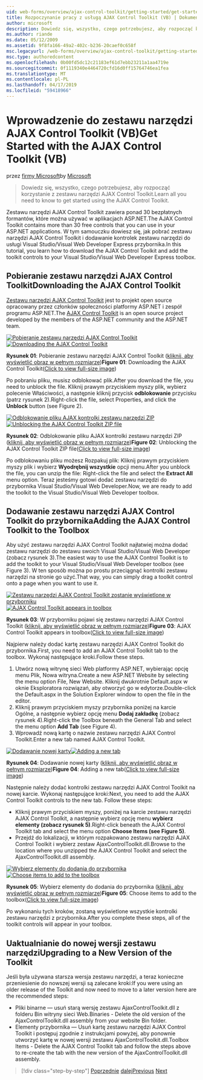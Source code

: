 ```yaml
---
uid: web-forms/overview/ajax-control-toolkit/getting-started/get-started-with-the-ajax-control-toolkit-vb
title: Rozpoczynanie pracy z usługą AJAX Control Toolkit (VB) | Dokumentacja firmy Microsoft
author: microsoft
description: Dowiedz się, wszystko, czego potrzebujesz, aby rozpocząć korzystanie z zestawu narzędzi AJAX Control Toolkit.
ms.author: riande
ms.date: 05/12/2009
ms.assetid: 9f8fa166-49a2-402c-b236-20caef0c658f
msc.legacyurl: /web-forms/overview/ajax-control-toolkit/getting-started/get-started-with-the-ajax-control-toolkit-vb
msc.type: authoredcontent
ms.openlocfilehash: 0b00fd5dc12c21183ef61d7ebb23211a1aa4719e
ms.sourcegitcommit: 0f1119340e4464720cfd16d0ff15764746ea1fea
ms.translationtype: MT
ms.contentlocale: pl-PL
ms.lasthandoff: 04/17/2019
ms.locfileid: "59418966"
---
```

# <a name="get-started-with-the-ajax-control-toolkit-vb"></a><span data-ttu-id="3579f-103">Wprowadzenie do zestawu narzędzi AJAX Control Toolkit (VB)</span><span class="sxs-lookup"><span data-stu-id="3579f-103">Get Started with the AJAX Control Toolkit (VB)</span></span>

<span data-ttu-id="3579f-104">przez [firmy Microsoft](https://github.com/microsoft)</span><span class="sxs-lookup"><span data-stu-id="3579f-104">by [Microsoft](https://github.com/microsoft)</span></span>

> <span data-ttu-id="3579f-105">Dowiedz się, wszystko, czego potrzebujesz, aby rozpocząć korzystanie z zestawu narzędzi AJAX Control Toolkit.</span><span class="sxs-lookup"><span data-stu-id="3579f-105">Learn all you need to know to get started using the AJAX Control Toolkit.</span></span>


<span data-ttu-id="3579f-106">Zestawu narzędzi AJAX Control Toolkit zawiera ponad 30 bezpłatnych formantów, które można używać w aplikacjach ASP.NET.</span><span class="sxs-lookup"><span data-stu-id="3579f-106">The AJAX Control Toolkit contains more than 30 free controls that you can use in your ASP.NET applications.</span></span> <span data-ttu-id="3579f-107">W tym samouczku dowiesz się, jak pobrać zestawu narzędzi AJAX Control Toolkit i dodawanie kontrolek zestawu narzędzi do usługi Visual Studio/Visual Web Developer Express przybornika.</span><span class="sxs-lookup"><span data-stu-id="3579f-107">In this tutorial, you learn how to download the AJAX Control Toolkit and add the toolkit controls to your Visual Studio/Visual Web Developer Express toolbox.</span></span>

## <a name="downloading-the-ajax-control-toolkit"></a><span data-ttu-id="3579f-108">Pobieranie zestawu narzędzi AJAX Control Toolkit</span><span class="sxs-lookup"><span data-stu-id="3579f-108">Downloading the AJAX Control Toolkit</span></span>

<span data-ttu-id="3579f-109">[Zestawu narzędzi AJAX Control Toolkit](http://devexpress.com/act) jest to projekt open source opracowany przez członków społeczności platformy ASP.NET i zespół programu ASP.NET.</span><span class="sxs-lookup"><span data-stu-id="3579f-109">The [AJAX Control Toolkit](http://devexpress.com/act) is an open source project developed by the members of the ASP.NET community and the ASP.NET team.</span></span>


<span data-ttu-id="3579f-110">[![Pobieranie zestawu narzędzi AJAX Control Toolkit](get-started-with-the-ajax-control-toolkit-vb/_static/image1.jpg)](get-started-with-the-ajax-control-toolkit-vb/_static/image1.png)</span><span class="sxs-lookup"><span data-stu-id="3579f-110">[![Downloading the AJAX Control Toolkit](get-started-with-the-ajax-control-toolkit-vb/_static/image1.jpg)](get-started-with-the-ajax-control-toolkit-vb/_static/image1.png)</span></span>

<span data-ttu-id="3579f-111">**Rysunek 01**: Pobieranie zestawu narzędzi AJAX Control Toolkit ([kliknij, aby wyświetlić obraz w pełnym rozmiarze](get-started-with-the-ajax-control-toolkit-vb/_static/image2.png))</span><span class="sxs-lookup"><span data-stu-id="3579f-111">**Figure 01**: Downloading the AJAX Control Toolkit([Click to view full-size image](get-started-with-the-ajax-control-toolkit-vb/_static/image2.png))</span></span>


<span data-ttu-id="3579f-112">Po pobraniu pliku, musisz odblokować plik.</span><span class="sxs-lookup"><span data-stu-id="3579f-112">After you download the file, you need to unblock the file.</span></span> <span data-ttu-id="3579f-113">Kliknij prawym przyciskiem myszy plik, wybierz polecenie Właściwości, a następnie kliknij przycisk **odblokowanie** przycisku (patrz rysunek 2).</span><span class="sxs-lookup"><span data-stu-id="3579f-113">Right-click the file, select Properties, and click the **Unblock** button (see Figure 2).</span></span>


<span data-ttu-id="3579f-114">[![Odblokowanie pliku AJAX kontrolki zestawu narzędzi ZIP](get-started-with-the-ajax-control-toolkit-vb/_static/image2.jpg)](get-started-with-the-ajax-control-toolkit-vb/_static/image3.png)</span><span class="sxs-lookup"><span data-stu-id="3579f-114">[![Unblocking the AJAX Control Toolkit ZIP file](get-started-with-the-ajax-control-toolkit-vb/_static/image2.jpg)](get-started-with-the-ajax-control-toolkit-vb/_static/image3.png)</span></span>

<span data-ttu-id="3579f-115">**Rysunek 02**: Odblokowanie pliku AJAX kontrolki zestawu narzędzi ZIP ([kliknij, aby wyświetlić obraz w pełnym rozmiarze](get-started-with-the-ajax-control-toolkit-vb/_static/image4.png))</span><span class="sxs-lookup"><span data-stu-id="3579f-115">**Figure 02**: Unblocking the AJAX Control Toolkit ZIP file([Click to view full-size image](get-started-with-the-ajax-control-toolkit-vb/_static/image4.png))</span></span>


<span data-ttu-id="3579f-116">Po odblokowaniu pliku możesz Rozpakuj plik: Kliknij prawym przyciskiem myszy plik i wybierz **Wyodrębnij wszystkie** opcji menu.</span><span class="sxs-lookup"><span data-stu-id="3579f-116">After you unblock the file, you can unzip the file: Right-click the file and select the **Extract All** menu option.</span></span> <span data-ttu-id="3579f-117">Teraz jesteśmy gotowi dodać zestawu narzędzi do przybornika Visual Studio/Visual Web Developer.</span><span class="sxs-lookup"><span data-stu-id="3579f-117">Now, we are ready to add the toolkit to the Visual Studio/Visual Web Developer toolbox.</span></span>

## <a name="adding-the-ajax-control-toolkit-to-the-toolbox"></a><span data-ttu-id="3579f-118">Dodawanie zestawu narzędzi AJAX Control Toolkit do przybornika</span><span class="sxs-lookup"><span data-stu-id="3579f-118">Adding the AJAX Control Toolkit to the Toolbox</span></span>

<span data-ttu-id="3579f-119">Aby użyć zestawu narzędzi AJAX Control Toolkit najłatwiej można dodać zestawu narzędzi do zestawu swoich Visual Studio/Visual Web Developer (zobacz rysunek 3).</span><span class="sxs-lookup"><span data-stu-id="3579f-119">The easiest way to use the AJAX Control Toolkit is to add the toolkit to your Visual Studio/Visual Web Developer toolbox (see Figure 3).</span></span> <span data-ttu-id="3579f-120">W ten sposób można po prostu przeciągnąć kontrolki zestawu narzędzi na stronie go użyć.</span><span class="sxs-lookup"><span data-stu-id="3579f-120">That way, you can simply drag a toolkit control onto a page when you want to use it.</span></span>


<span data-ttu-id="3579f-121">[![Zestawu narzędzi AJAX Control Toolkit zostanie wyświetlone w przyborniku](get-started-with-the-ajax-control-toolkit-vb/_static/image3.jpg)](get-started-with-the-ajax-control-toolkit-vb/_static/image5.png)</span><span class="sxs-lookup"><span data-stu-id="3579f-121">[![AJAX Control Toolkit appears in toolbox](get-started-with-the-ajax-control-toolkit-vb/_static/image3.jpg)](get-started-with-the-ajax-control-toolkit-vb/_static/image5.png)</span></span>

<span data-ttu-id="3579f-122">**Rysunek 03**: W przyborniku pojawi się zestawu narzędzi AJAX Control Toolkit ([kliknij, aby wyświetlić obraz w pełnym rozmiarze](get-started-with-the-ajax-control-toolkit-vb/_static/image6.png))</span><span class="sxs-lookup"><span data-stu-id="3579f-122">**Figure 03**: AJAX Control Toolkit appears in toolbox([Click to view full-size image](get-started-with-the-ajax-control-toolkit-vb/_static/image6.png))</span></span>


<span data-ttu-id="3579f-123">Najpierw należy dodać kartę zestawu narzędzi AJAX Control Toolkit do przybornika.</span><span class="sxs-lookup"><span data-stu-id="3579f-123">First, you need to add an AJAX Control Toolkit tab to the toolbox.</span></span> <span data-ttu-id="3579f-124">Wykonaj następujące kroki.</span><span class="sxs-lookup"><span data-stu-id="3579f-124">Follow these steps.</span></span>

1. <span data-ttu-id="3579f-125">Utwórz nową witrynę sieci Web platformy ASP.NET, wybierając opcję menu Plik, Nowa witryna.</span><span class="sxs-lookup"><span data-stu-id="3579f-125">Create a new ASP.NET Website by selecting the menu option File, New Website.</span></span> <span data-ttu-id="3579f-126">Kliknij dwukrotnie Default.aspx w oknie Eksploratora rozwiązań, aby otworzyć go w edytorze.</span><span class="sxs-lookup"><span data-stu-id="3579f-126">Double-click the Default.aspx in the Solution Explorer window to open the file in the editor.</span></span>
2. <span data-ttu-id="3579f-127">Kliknij prawym przyciskiem myszy przybornika poniżej na karcie Ogólne, a następnie wybierz opcję menu **Dodaj zakładkę** (zobacz rysunek 4).</span><span class="sxs-lookup"><span data-stu-id="3579f-127">Right-click the Toolbox beneath the General Tab and select the menu option **Add Tab** (see Figure 4).</span></span>
3. <span data-ttu-id="3579f-128">Wprowadź nową kartę o nazwie zestawu narzędzi AJAX Control Toolkit.</span><span class="sxs-lookup"><span data-stu-id="3579f-128">Enter a new tab named AJAX Control Toolkit.</span></span>


<span data-ttu-id="3579f-129">[![Dodawanie nowej karty](get-started-with-the-ajax-control-toolkit-vb/_static/image4.jpg)](get-started-with-the-ajax-control-toolkit-vb/_static/image7.png)</span><span class="sxs-lookup"><span data-stu-id="3579f-129">[![Adding a new tab](get-started-with-the-ajax-control-toolkit-vb/_static/image4.jpg)](get-started-with-the-ajax-control-toolkit-vb/_static/image7.png)</span></span>

<span data-ttu-id="3579f-130">**Rysunek 04**: Dodawanie nowej karty ([kliknij, aby wyświetlić obraz w pełnym rozmiarze](get-started-with-the-ajax-control-toolkit-vb/_static/image8.png))</span><span class="sxs-lookup"><span data-stu-id="3579f-130">**Figure 04**: Adding a new tab([Click to view full-size image](get-started-with-the-ajax-control-toolkit-vb/_static/image8.png))</span></span>


<span data-ttu-id="3579f-131">Następnie należy dodać kontrolki zestawu narzędzi AJAX Control Toolkit na nowej karcie. Wykonaj następujące kroki:</span><span class="sxs-lookup"><span data-stu-id="3579f-131">Next, you need to add the AJAX Control Toolkit controls to the new tab. Follow these steps:</span></span>

- <span data-ttu-id="3579f-132">Kliknij prawym przyciskiem myszy, poniżej na karcie zestawu narzędzi AJAX Control Toolkit, a następnie wybierz opcję menu **wybierz elementy (zobacz rysunek 5)**.</span><span class="sxs-lookup"><span data-stu-id="3579f-132">Right-click beneath the AJAX Control Toolkit tab and select the menu option **Choose Items (see Figure 5)**.</span></span>
- <span data-ttu-id="3579f-133">Przejdź do lokalizacji, w którym rozpakowano zestawu narzędzi AJAX Control Toolkit i wybierz zestaw AjaxControlToolkit.dll.</span><span class="sxs-lookup"><span data-stu-id="3579f-133">Browse to the location where you unzipped the AJAX Control Toolkit and select the AjaxControlToolkit.dll assembly.</span></span>


<span data-ttu-id="3579f-134">[![Wybierz elementy do dodania do przybornika](get-started-with-the-ajax-control-toolkit-vb/_static/image5.jpg)](get-started-with-the-ajax-control-toolkit-vb/_static/image9.png)</span><span class="sxs-lookup"><span data-stu-id="3579f-134">[![Choose items to add to the toolbox](get-started-with-the-ajax-control-toolkit-vb/_static/image5.jpg)](get-started-with-the-ajax-control-toolkit-vb/_static/image9.png)</span></span>

<span data-ttu-id="3579f-135">**Rysunek 05**: Wybierz elementy do dodania do przybornika ([kliknij, aby wyświetlić obraz w pełnym rozmiarze](get-started-with-the-ajax-control-toolkit-vb/_static/image10.png))</span><span class="sxs-lookup"><span data-stu-id="3579f-135">**Figure 05**: Choose items to add to the toolbox([Click to view full-size image](get-started-with-the-ajax-control-toolkit-vb/_static/image10.png))</span></span>


<span data-ttu-id="3579f-136">Po wykonaniu tych kroków, zostaną wyświetlone wszystkie kontrolki zestawu narzędzi z przybornika.</span><span class="sxs-lookup"><span data-stu-id="3579f-136">After you complete these steps, all of the toolkit controls will appear in your toolbox.</span></span>

## <a name="upgrading-to-a-new-version-of-the-toolkit"></a><span data-ttu-id="3579f-137">Uaktualnianie do nowej wersji zestawu narzędzi</span><span class="sxs-lookup"><span data-stu-id="3579f-137">Upgrading to a New Version of the Toolkit</span></span>

<span data-ttu-id="3579f-138">Jeśli była używana starsza wersja zestawu narzędzi, a teraz konieczne przeniesienie do nowszej wersji są zalecane kroki:</span><span class="sxs-lookup"><span data-stu-id="3579f-138">If you were using an older release of the Toolkit and now need to move to a later version here are the recommended steps:</span></span>

- <span data-ttu-id="3579f-139">Pliki binarne — usuń starą wersję zestawu AjaxControlToolkit.dll z folderu Bin witryny sieci Web.</span><span class="sxs-lookup"><span data-stu-id="3579f-139">Binaries - Delete the old version of the AjaxControlToolkit.dll assembly from your website Bin folder.</span></span>
- <span data-ttu-id="3579f-140">Elementy przybornika — Usuń kartę zestawu narzędzi AJAX Control Toolkit i postępuj zgodnie z instrukcjami powyżej, aby ponownie utworzyć kartę w nowej wersji zestawu AjaxControlToolkit.dll.</span><span class="sxs-lookup"><span data-stu-id="3579f-140">Toolbox Items - Delete the AJAX Control Toolkit tab and follow the steps above to re-create the tab with the new version of the AjaxControlToolkit.dll assembly.</span></span>

> [!div class="step-by-step"]
> <span data-ttu-id="3579f-141">[Poprzednie](creating-a-custom-ajax-control-toolkit-control-extender-cs.md)
> [dalej](using-ajax-control-toolkit-controls-and-control-extenders-vb.md)</span><span class="sxs-lookup"><span data-stu-id="3579f-141">[Previous](creating-a-custom-ajax-control-toolkit-control-extender-cs.md)
[Next](using-ajax-control-toolkit-controls-and-control-extenders-vb.md)</span></span>
